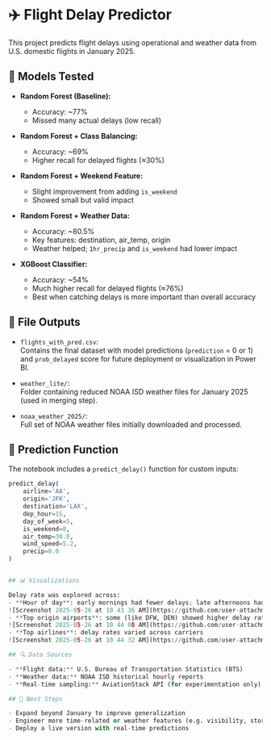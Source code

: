 # ✈️ Flight Delay Predictor

This project predicts flight delays using operational and weather data from U.S. domestic flights in January 2025.

## 🧪 Models Tested

- **Random Forest (Baseline):**  
  - Accuracy: ~77%  
  - Missed many actual delays (low recall)

- **Random Forest + Class Balancing:**  
  - Accuracy: ~69%  
  - Higher recall for delayed flights (≈30%)

- **Random Forest + Weekend Feature:**  
  - Slight improvement from adding `is_weekend`  
  - Showed small but valid impact

- **Random Forest + Weather Data:**  
  - Accuracy: ~80.5%  
  - Key features: destination, air_temp, origin  
  - Weather helped; `1hr_precip` and `is_weekend` had lower impact

- **XGBoost Classifier:**  
  - Accuracy: ~54%  
  - Much higher recall for delayed flights (≈76%)  
  - Best when catching delays is more important than overall accuracy

## 🧾 File Outputs

- `flights_with_pred.csv`:  
  Contains the final dataset with model predictions (`prediction` = 0 or 1) and `prob_delayed` score for future deployment or visualization in Power BI.

- `weather_lite/`:  
  Folder containing reduced NOAA ISD weather files for January 2025 (used in merging step).

- `noaa_weather_2025/`:  
  Full set of NOAA weather files initially downloaded and processed.

## 🔮 Prediction Function

The notebook includes a `predict_delay()` function for custom inputs:

```python
predict_delay(
    airline='AA',
    origin='JFK',
    destination='LAX',
    dep_hour=15,
    day_of_week=5,
    is_weekend=0,
    air_temp=30.0,
    wind_speed=5.2,
    precip=0.0
)


## 📊 Visualizations

Delay rate was explored across:
- **Hour of day**: early mornings had fewer delays; late afternoons had more
![Screenshot 2025-05-26 at 10 43 36 AM](https://github.com/user-attachments/assets/d01b9e29-f272-4a50-b657-2039ed0d275a)
- **Top origin airports**: some (like DFW, DEN) showed higher delay rates
![Screenshot 2025-05-26 at 10 44 08 AM](https://github.com/user-attachments/assets/83c89a4f-8a36-4ff9-b740-480ec4693dc7)
- **Top airlines**: delay rates varied across carriers
![Screenshot 2025-05-26 at 10 44 32 AM](https://github.com/user-attachments/assets/1dac7d22-71ab-4116-852d-760ce2d92d76)

## 🔍 Data Sources

- **Flight data:** U.S. Bureau of Transportation Statistics (BTS)
- **Weather data:** NOAA ISD historical hourly reports
- **Real-time sampling:** AviationStack API (for experimentation only)

## 🧠 Next Steps

- Expand beyond January to improve generalization
- Engineer more time-related or weather features (e.g. visibility, storm flags)
- Deploy a live version with real-time predictions
